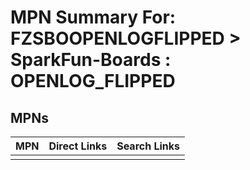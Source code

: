 



# MPN Summary For: FZSBOOPENLOGFLIPPED > SparkFun-Boards : OPENLOG_FLIPPED

## MPNs
  

|MPN|Direct Links|Search Links|
| :--- | :--- | :--- |
||||
